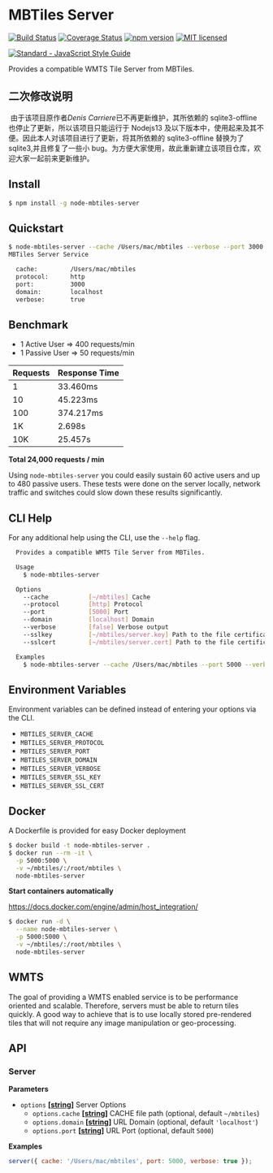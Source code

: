 # MBTiles Server

[![Build Status](https://travis-ci.org/DenisCarriere/mbtiles-server.svg?branch=master)](https://travis-ci.org/DenisCarriere/mbtiles-server)
[![Coverage Status](https://coveralls.io/repos/github/DenisCarriere/mbtiles-server/badge.svg?branch=master)](https://coveralls.io/github/DenisCarriere/mbtiles-server?branch=master)
[![npm version](https://badge.fury.io/js/mbtiles-server.svg)](https://badge.fury.io/js/mbtiles-server)
[![MIT licensed](https://img.shields.io/badge/license-MIT-blue.svg)](https://raw.githubusercontent.com/DenisCarriere/mbtiles-server/master/LICENSE)

[![Standard - JavaScript Style Guide](https://cdn.rawgit.com/feross/standard/master/badge.svg)](https://github.com/feross/standard)

Provides a compatible WMTS Tile Server from MBTiles.

## 二次修改说明

​ 由于该项目原作者*Denis Carriere*已不再更新维护，其所依赖的 sqlite3-offline 也停止了更新，所以该项目只能运行于 Nodejs13 及以下版本中，使用起来及其不便。因此本人对该项目进行了更新，将其所依赖的 sqlite3-offline 替换为了 sqlite3,并且修复了一些小 bug。为方便大家使用，故此重新建立该项目仓库，欢迎大家一起前来更新维护。

## Install

```bash
$ npm install -g node-mbtiles-server
```

## Quickstart

```bash
$ node-mbtiles-server --cache /Users/mac/mbtiles --verbose --port 3000
MBTiles Server Service

  cache:         /Users/mac/mbtiles
  protocol:      http
  port:          3000
  domain:        localhost
  verbose:       true
```

## Benchmark

-   1 Active User => 400 requests/min
-   1 Passive User => 50 requests/min

| Requests | Response Time |
| -------- | ------------- |
| 1        | 33.460ms      |
| 10       | 45.223ms      |
| 100      | 374.217ms     |
| 1K       | 2.698s        |
| 10K      | 25.457s       |

**Total 24,000 requests / min**

Using `node-mbtiles-server` you could easily sustain 60 active users and up to 480 passive users. These tests were done on the server locally, network traffic and switches could slow down these results significantly.

## CLI Help

For any additional help using the CLI, use the `--help` flag.

```bash
  Provides a compatible WMTS Tile Server from MBTiles.

  Usage
    $ node-mbtiles-server

  Options
    --cache           [~/mbtiles] Cache
    --protocol        [http] Protocol
    --port            [5000] Port
    --domain          [localhost] Domain
    --verbose         [false] Verbose output
    --sslkey          [~/mbtiles/server.key] Path to the file certification (.key). For https protocol only
    --sslcert         [~/mbtiles/server.cert] Path to the file certification (.cert). For https protocol only

  Examples
    $ node-mbtiles-server --cache /Users/mac/mbtiles --port 5000 --verbose
```

## Environment Variables

Environment variables can be defined instead of entering your options via the CLI.

-   `MBTILES_SERVER_CACHE`
-   `MBTILES_SERVER_PROTOCOL`
-   `MBTILES_SERVER_PORT`
-   `MBTILES_SERVER_DOMAIN`
-   `MBTILES_SERVER_VERBOSE`
-   `MBTILES_SERVER_SSL_KEY`
-   `MBTILES_SERVER_SSL_CERT`

## Docker

A Dockerfile is provided for easy Docker deployment

```bash
$ docker build -t node-mbtiles-server .
$ docker run --rm -it \
  -p 5000:5000 \
  -v ~/mbtiles/:/root/mbtiles \
  node-mbtiles-server
```

**Start containers automatically**

<https://docs.docker.com/engine/admin/host_integration/>

```bash
$ docker run -d \
  --name node-mbtiles-server \
  -p 5000:5000 \
  -v ~/mbtiles/:/root/mbtiles \
  node-mbtiles-server
```

## WMTS

The goal of providing a WMTS enabled service is to be performance oriented and
scalable. Therefore, servers must be able to return tiles quickly. A good way to achieve
that is to use locally stored pre-rendered tiles that will not require any image
manipulation or geo-processing.

## API

### Server

**Parameters**

-   `options` **\[[string](https://developer.mozilla.org/en-US/docs/Web/JavaScript/Reference/Global_Objects/String)]** Server Options
    -   `options.cache` **\[[string](https://developer.mozilla.org/en-US/docs/Web/JavaScript/Reference/Global_Objects/String)]** CACHE file path (optional, default `~/mbtiles`)
    -   `options.domain` **\[[string](https://developer.mozilla.org/en-US/docs/Web/JavaScript/Reference/Global_Objects/String)]** URL Domain (optional, default `'localhost'`)
    -   `options.port` **\[[string](https://developer.mozilla.org/en-US/docs/Web/JavaScript/Reference/Global_Objects/String)]** URL Port (optional, default `5000`)

**Examples**

```javascript
server({ cache: '/Users/mac/mbtiles', port: 5000, verbose: true });
```
